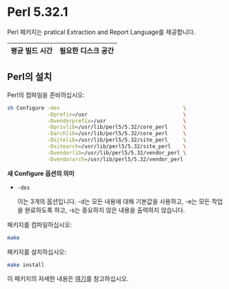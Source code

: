 # Perl 5.32.1

Perl 패키지는 pratical Extraction and Report Language를 제공합니다.

| 평균 빌드 시간 | 필요한 디스크 공간 |
| --- | --- |

## Perl의 설치

Perl의 컴파일을 준비하십시오:

```sh
sh Configure -des                                        \
             -Dprefix=/usr                               \
             -Dvendorprefix=/usr                         \
             -Dprivlib=/usr/lib/perl5/5.32/core_perl     \
             -Darchlib=/usr/lib/perl5/5.32/core_perl     \
             -Dsitelib=/usr/lib/perl5/5.32/site_perl     \
             -Dsitearch=/usr/lib/perl5/5.32/site_perl    \
             -Dvendorlib=/usr/lib/perl5/5.32/vendor_perl \
             -Dvendorarch=/usr/lib/perl5/5.32/vendor_perl
```

**새 Configure 옵션의 의미**

* `-des`

  이는 3개의 옵션입니다. -d는 모든 내용에 대해 기본값을 사용하고, -e는 모든 작업을 완료하도록 하고, -s는 중요하지 않은 내용을 출력하지 않습니다.

패키지를 컴파일하십시오:

```sh
make
```

패키지를 설치하십시오:

```sh
make install
```

이 패키지의 자세한 내용은 [여기](/8/40.html)를 참고하십시오.

